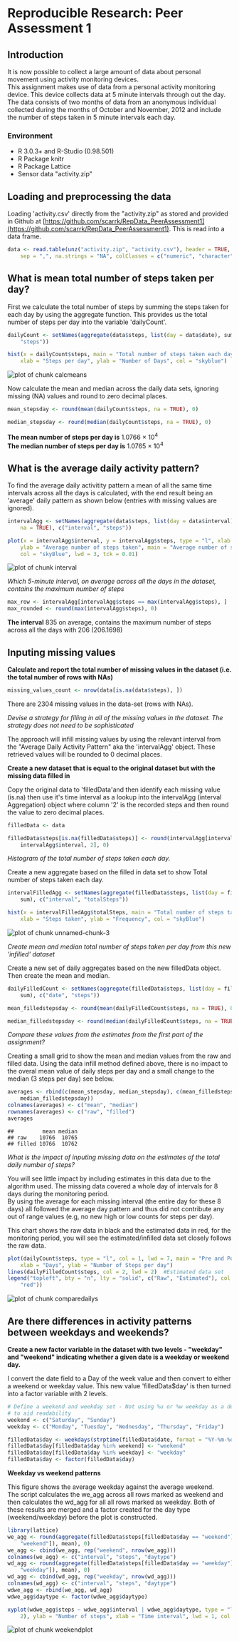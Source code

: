 Reproducible Research: Peer Assessment 1
========================================================




## Introduction

It is now possible to collect a large amount of data about personal movement using activity monitoring devices.  
This assignment makes use of data from a personal activity monitoring device. This device collects data at 5 minute intervals through out the day. The data consists of two months of data from an anonymous individual collected during the months of October and November, 2012 and include the number of steps taken in 5 minute intervals each day.  

### Environment
- R 3.0.3+ and R-Studio (0.98.501)
- R Package knitr
- R Package Lattice
- Sensor data "activity.zip"

## Loading and preprocessing the data

Loading 'activity.csv' directly from the "activity.zip" as stored and provided in Github at [https://github.com/scarrk/RepData_PeerAssessment1](https://github.com/scarrk/RepData_PeerAssessment1).
This is read into a data frame.


```r
data <- read.table(unz("activity.zip", "activity.csv"), header = TRUE, quote = "\"", 
    sep = ",", na.strings = "NA", colClasses = c("numeric", "character", "numeric"))
```


## What is mean total number of steps taken per day?

First we calculate the total number of steps by summing the steps taken for each day by using
the aggregate function.  This provides us the total number of steps per day into the variable
'dailyCount'.


```r
dailyCount <- setNames(aggregate(data$steps, list(day = data$date), sum), c("date", 
    "steps"))

hist(x = dailyCount$steps, main = "Total number of steps taken each day", breaks = 10, 
    xlab = "Steps per day", ylab = "Number of Days", col = "skyblue")
```

![plot of chunk calcmeans](figure/calcmeans.png) 


Now calculate the mean and median across the daily data sets, ignoring missing (NA) values and round 
to zero decimal places.


```r
mean_stepsday <- round(mean(dailyCount$steps, na = TRUE), 0)

median_stepsday <- round(median(dailyCount$steps, na = TRUE), 0)
```


**The mean number of steps per day is** 1.0766 &times; 10<sup>4</sup>  
**The median number of steps per day is** 1.0765 &times; 10<sup>4</sup>  


## What is the average daily activity pattern?

To find the average daily activitity pattern a mean of all the same
time intervals across all the days is calculated, with the end result
being an 'average' daily pattern as shown below (entries with missing
values are ignored).


```r
intervalAgg <- setNames(aggregate(data$steps, list(day = data$interval), mean, 
    na = TRUE), c("interval", "steps"))

plot(x = intervalAgg$interval, y = intervalAgg$steps, type = "l", xlab = "5 minute time Intervals during Day", 
    ylab = "Average number of steps taken", main = "Average number of steps taken (across all days)", 
    col = "skyBlue", lwd = 3, tck = 0.01)
```

![plot of chunk interval](figure/interval.png) 


*Which 5-minute interval, on average across all the days in the dataset, contains the maximum number of steps*


```r
max_row <- intervalAgg[intervalAgg$steps == max(intervalAgg$steps), ]
max_rounded <- round(max(intervalAgg$steps), 0)
```


**The interval** 835 on average, contains the maximum number of steps across all the days
with 206 (206.1698)


## Inputing missing values

**Calculate and report the total number of missing values in the dataset (i.e. the total number of rows with NAs)**


```r
missing_values_count <- nrow(data[is.na(data$steps), ])
```


There are 2304 missing values in the data-set (rows with NAs).

*Devise a strategy for filling in all of the missing values in the dataset. The strategy does not need to be sophisticated*

The approach will infill missing values by using the relevant interval from the "Average Daily Activity Pattern" aka the 'intervalAgg' object. These retrieved values will be rounded to 0 decimal places.

**Create a new dataset that is equal to the original dataset but with the missing data filled in**

Copy the original data to 'filledData'and then identify each missing value (is.na) then use it's time interval as a 
lookup into the intervalAgg (interval Aggregation) object where column '2' is the recorded steps and then round
the value to zero decimal places.


```r
filledData <- data

filledData$steps[is.na(filledData$steps)] <- round(intervalAgg[intervalAgg$interval == 
    intervalAgg$interval, 2], 0)
```


*Histogram of the total number of steps taken each day.*  

Create a new aggregate based on the filled in data set to show Total number of steps taken each day.


```r
intervalFilledAgg <- setNames(aggregate(filledData$steps, list(day = filledData$interval), 
    sum), c("interval", "totalSteps"))

hist(x = intervalFilledAgg$totalSteps, main = "Total number of steps taken each day", 
    xlab = "Steps taken", ylab = "Frequency", col = "skyBlue")
```

![plot of chunk unnamed-chunk-3](figure/unnamed-chunk-3.png) 



*Create mean and median total number of steps taken per day from this new 'infilled' dataset*

Create a new set of daily aggregates based on the new filledData object. Then create the mean and median.


```r
dailyFilledCount <- setNames(aggregate(filledData$steps, list(day = filledData$date), 
    sum), c("date", "steps"))

mean_filledstepsday <- round(mean(dailyFilledCount$steps, na = TRUE), 0)

median_filledstepsday <- round(median(dailyFilledCount$steps, na = TRUE), 0)
```


*Compare these values from the estimates from the first part of the assignment?*

Creating a small grid to show the mean and median values from the raw and filled data. Using the data infill method defined above, there is no impact to the overal mean value of daily steps per day
and a small change to the median (3 steps per day) see below.


```r
averages <- rbind(c(mean_stepsday, median_stepsday), c(mean_filledstepsday, 
    median_filledstepsday))
colnames(averages) <- c("mean", "median")
rownames(averages) <- c("raw", "filled")
averages
```

```
##         mean median
## raw    10766  10765
## filled 10766  10762
```



*What is the impact of inputing missing data on the estimates of the total daily number of steps?*

You will see little impact by including estimates in this data due to the algorithm used.
The missing data covered a whole day of intervals for 8 days during the monitoring period.  
By using the average for each missing interval (the entire day for these 8 days) all followed the average
day pattern and thus did not contribute any out of range values (e.g, no new high or low counts for steps
per day).  

This chart shows the raw data in black and the estimated data in red, for the monitoring period, you will
see the estimated/infilled data set closely follows the raw data.


```r
plot(dailyCount$steps, type = "l", col = 1, lwd = 7, main = "Pre and Post Data Estimates", 
    xlab = "Days", ylab = "Number of Steps per day")
lines(dailyFilledCount$steps, col = 2, lwd = 2)  #Estimated data set
legend("topleft", bty = "n", lty = "solid", c("Raw", "Estimated"), col = c("black", 
    "red"))
```

![plot of chunk comparedailys](figure/comparedailys.png) 



## Are there differences in activity patterns between weekdays and weekends?

**Create a new factor variable in the dataset with two levels - "weekday" and "weekend" indicating whether a given date is a weekday or weekend day.**

I convert the date field to a Day of the week value and then convert to either a weekend or weekday value.
This new value 'filledData$day' is then turned into a factor variable with 2 levels.


```r
# Define a weekend and weekday set - Not using %u or %w weekday as a decimal
# to aid readability
weekend <- c("Saturday", "Sunday")
weekday <- c("Monday", "Tuesday", "Wednesday", "Thursday", "Friday")

filledData$day <- weekdays(strptime(filledData$date, format = "%Y-%m-%d"))
filledData$day[filledData$day %in% weekend] <- "weekend"
filledData$day[filledData$day %in% weekday] <- "weekday"
filledData$day <- factor(filledData$day)
```


**Weekday vs weekend patterns**

This figure shows the average weekday against the average weekend.  
The script calculates the we_agg across all rows marked as weekend and then calculates the wd_agg 
for all all rows marked as weekday.
Both of these results are merged and a factor created for the day type (weekend/weekday) before the
plot is constructed.


```r
library(lattice)
we_agg <- round(aggregate(filledData$steps[filledData$day == "weekend"], list(day = filledData$interval[filledData$day == 
    "weekend"]), mean), 0)
we_agg <- cbind(we_agg, rep("weekend", nrow(we_agg)))
colnames(we_agg) <- c("interval", "steps", "daytype")
wd_agg <- round(aggregate(filledData$steps[filledData$day == "weekday"], list(day = filledData$interval[filledData$day == 
    "weekday"]), mean), 0)
wd_agg <- cbind(wd_agg, rep("weekday", nrow(wd_agg)))
colnames(wd_agg) <- c("interval", "steps", "daytype")
wdwe_agg <- rbind(we_agg, wd_agg)
wdwe_agg$daytype <- factor(wdwe_agg$daytype)

xyplot(wdwe_agg$steps ~ wdwe_agg$interval | wdwe_agg$daytype, type = "l", layout = c(1, 
    2), ylab = "Number of steps", xlab = "Time interval", lwd = 1, col = "steelBlue")
```

![plot of chunk weekendplot](figure/weekendplot.png) 

